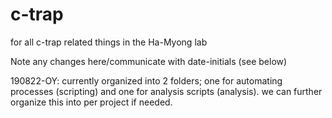 # c-trap
for all c-trap related things in the Ha-Myong lab

Note any changes here/communicate with date-initials (see below)

190822-OY: currently organized into 2 folders; one for automating processes (scripting) and one for analysis scripts (analysis). we can further organize this into per project if needed. 
